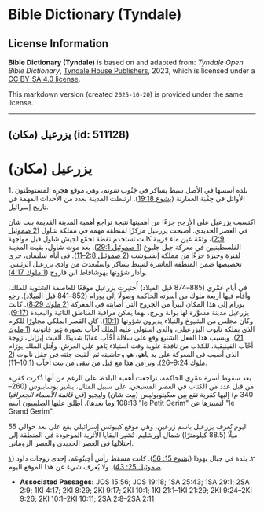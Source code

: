 # Bible Dictionary (Tyndale)

## License Information

**Bible Dictionary (Tyndale)** is based on and adapted from: _Tyndale Open Bible Dictionary_, [Tyndale House Publishers](https://tyndaleopenresources.com/), 2023, which is licensed under a [CC BY-SA 4.0 license](https://creativecommons.org/licenses/by-sa/4.0/legalcode.en).

This markdown version (created `2025-10-20`) is provided under the same license.



--------------------------------

## يزرعيل (مكان) (id: 511128)

يزرعيل (مكان)
=============

1\. بلدة أسسها في الأصل سبط يساكر في جَنُوب شونم، وهي موقع هجره المستوطنون الأوائل في حِقْبَة العمارنة ([يشوع 19:18](https://ref.ly/Josh19:18)). ارتبطت المدينة بعدد من الأحداث المهمة في تاريخ إسرائيل.

اكتسبت يزرعيل على الأرجح جزءًا من أهميتها نتيجة تراجع أهمية المدينة القديمة بيت شان في العصر الحديدي. أصبحت يزرعيل مركزًا لمنطقة مهمة في مملكة شاول ([2 صموئيل 2:9](https://ref.ly/2Sam2:9))، وثمّة عين ماء قريبة كانت تستخدم نقطة تجمّع لجيش شاول قبل مواجهة الفلسطينيين في معركة جبل جلبوع ([1 صموئيل 29:1](https://ref.ly/1Sam29:1)). بعد موت شاول، بقيت المدينة لفترة وجيزة جزءًا من مملكة إيشبوشث ([2 صموئيل 2:8–11](https://ref.ly/2Sam2:8-2Sam2:11)). في أيام سليمان، جرى تخصيصها ضمن المنطقة العاشرة لسبط يساكر واستُبعدت من وادي يزرعيل الرئيس. وأدار شؤونها يهوشافاط ابن فاروح ([1 ملوك 4:17](https://ref.ly/1Kgs4:17)).

في أيام عمْرِي (885–874 قبل الميلاد) أُختيرت يزرعيل موقعًا للعاصمة الشتوية للملك، وأقام فيها أربعة ملوك من أسرته الحاكمة وصولًا إلى يورام (852–841 قبل الميلاد). رجع يورام إلى هذا المكان ليبرأ من الجروح التي أصابته في المعركة ([2 ملوك 8:29](https://ref.ly/2Kgs8:29)). كانت يزرعيل مدينة مسوَّرة لها بوابة وبرج، بهما يمكن مراقبة المناطق النائية والبعيدة ([9:17](https://ref.ly/2Kgs9:17))، وكان مجلس من الشيوخ والنبلاء يديرون شؤونها ([10:1](https://ref.ly/2Kgs10:1)). كان القصر الملكي مجاورًا للكرم الذي يملكه نابوت اليزرعيلي، والذي استولى عليه الملك آخآب بصورة غير قانونية ([1 ملوك 21](https://ref.ly/1Kgs21:1-1Kgs21:29)). وبسبب هذا الفعل الشنيع وقع على سلالة أَخْآب عقابًا شديدًا. أُلقيت إيزابل، زوجة أخْآب الفينيقية، للكلاب من نافذة علوية وقت استيلاء يَاهو على العرش. وقُتل الملك يورَام الذي أصيب في المعركة على يد ياهو، هو وحاشيته ثم أُلقيت جثته في حقل نابوت ([2 ملوك 9:24–26](https://ref.ly/2Kgs9:24-2Kgs9:26)). وتزامن هذا مع قتل من تبقى من بيت أخآب ([10:1–11](https://ref.ly/2Kgs10:1-2Kgs10:11)).

بعد سقوط أسرة عمْرِي الحاكمة، تراجعت أهمية البلدة، على الرغم من أنها ذُكرت كقرية من قبل عدد من الكتاب في العصر المسيحي. على سبيل المثال، يشير يوسابيوس (260–340 م) إليها كقرية تقع بين سكيثوبوليس (بيت شان) وليجيو (*في قائمة الأسماء الجغرافيا* 108:13 وما بعدها). أطلق عليها الصليبيون اسم "le Petit Gerim" لتمييزها عن "le Grand Gerim".

اليوم تُعرف يزرعيل باسم زرعين، وهي موقع كيبوتس إسرائيلي يقع على بعد حوالي 55 ميلًا (88\.5 كيلومترًا) شمال أورشليم. تُشير البقايا الأثرية الموجودة في المنطقة إلى احتلالها في العصر الحديدي والعصر الروماني.

٢. بلدة في جبال يهوذا ([يشوع 15: 56](https://ref.ly/Josh15:56)). كانت مسقط رأس أَخِينُوعَم، إحدى زوجات داود ([١ صموئيل 25: 43](https://ref.ly/1Sam25:43))، ولا يُعرف شيء عن هذا الموقع اليوم.

* **Associated Passages:** JOS 15:56; JOS 19:18; 1SA 25:43; 1SA 29:1; 2SA 2:9; 1KI 4:17; 2KI 8:29; 2KI 9:17; 2KI 10:1; 1KI 21:1–1KI 21:29; 2KI 9:24–2KI 9:26; 2KI 10:1–2KI 10:11; 2SA 2:8–2SA 2:11

